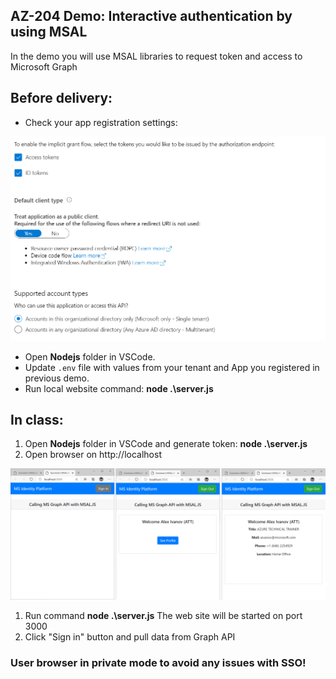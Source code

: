 ## AZ-204 Demo: Interactive authentication by using MSAL

In the demo you will use MSAL libraries to request token and access to Microsoft Graph

## Before delivery:

- Check your app registration settings: 

![WebApp](Nodejs/settings.png)

- Open **Nodejs** folder in VSCode.
- Update `.env` file  with values from your tenant and App you registered in previous demo.
- Run local website command:  **node .\server.js**

## In class:

1. Open **Nodejs** folder in VSCode and generate token:  **node .\server.js**
1. Open browser on http://localhost

![WebApp](Nodejs/screen.png)

1. Run command **node .\server.js** The web site will be started on port 3000
1. Click "Sign in" button and pull data from Graph API

### User browser in private mode to avoid any issues with SSO!

